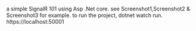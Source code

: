 a simple SignalR 101 using Asp .Net core.
see Screenshot1,Screenshot2 & Screenshot3 for example.
to run the project, 
dotnet watch run.  
https://localhost:50001
